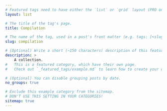 ```yaml
---
# Featured tags need to have either the `list` or `grid` layout (PRO only).
layout: list

# The title of the tag's page.
title: Compilation

# The name of the tag, used in a post's front matter (e.g. tags: [<slug>]).
slug: compilation

# (Optional) Write a short (~150 characters) description of this featured tag.
description: >
    A collection.
#   This is a featured category, which have their own page.
#   Check out `_featured_tags/example.md` to learn how to create your own.

# (Optional) You can disable grouping posts by date.
no_groups: true

# Exclude this example category from the sitemap.
# DON'T USE THIS SETTING IN YOUR CATEGORIES!
sitemap: true
---
```

